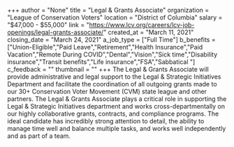 +++
author = "None"
title = "Legal & Grants Associate"
organization = "League of Conservation Voters"
location = "District of Columbia"
salary = "$47,000 - $55,000"
link = "https://www.lcv.org/careers/lcv-job-openings/legal-grants-associate/"
created_at = "March 11, 2021"
closing_date = "March 24, 2021"
a_job_type = ["Full Time"]
b_benefits = ["Union-Eligible","Paid Leave","Retirement","Health Insurance","Paid Vacation","Remote During COVID","Dental","Vision","Sick time","Disability insurance","Transit benefits","Life insurance","FSA","Sabbatical "]
c_feedback = ""
thumbnail = ""
+++
The Legal & Grants Associate will provide administrative and legal support to the Legal & Strategic Initiatives Department and facilitate the coordination of all outgoing grants made to our 30+ Conservation Voter Movement (CVM) state league and other partners. The Legal & Grants Associate plays a critical role in supporting the Legal & Strategic Initiatives department and works cross-departmentally on our highly collaborative grants, contracts, and compliance programs. The ideal candidate has incredibly strong attention to detail, the ability to manage time well and balance multiple tasks, and works well independently and as part of a team.  